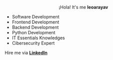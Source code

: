 <p align="center">¡Hola! It's me <strong>leoarayav</strong></div>

- Software Development
- Frontend Development
- Backend Development
- Python Development
- IT Essentials Knowledges
- Cibersecurity Expert

Hire me via **[LinkedIn](https://www.linkedin.com/in/leoarayav/)**
